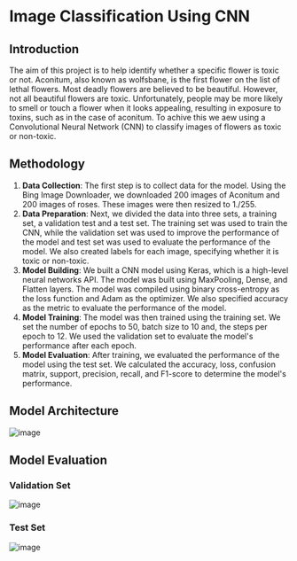 # Image Classification Using CNN
## Introduction
The aim of this project is to help identify whether a specific flower is toxic or not. Aconitum, also known as wolfsbane, is the first flower on the list of lethal flowers. Most deadly flowers are believed to be beautiful. However, not all beautiful flowers are toxic. Unfortunately, people may be more likely to smell or touch a flower when it looks appealing, resulting in exposure to toxins, such as in the case of aconitum. To achive this we aew using a Convolutional Neural Network (CNN) to classify images of flowers as toxic or non-toxic.
## Methodology
1. **Data Collection**: The first step is to collect data for the model. Using the Bing Image Downloader, we downloaded 200 images of Aconitum and 200 images of roses. These images were then resized to 1./255.
2. **Data Preparation**: Next, we divided the data into three sets, a training set, a validation test and a test set. The training set was used to train the CNN, while the validation set was used to improve the performance of the model and test set was used to evaluate the performance of the model. We also created labels for each image, specifying whether it is toxic or non-toxic.
3. **Model Building**: We built a CNN model using Keras, which is a high-level neural networks API. The model was built using MaxPooling, Dense, and Flatten layers. The model was compiled using binary cross-entropy as the loss function and Adam as the optimizer. We also specified accuracy as the metric to evaluate the performance of the model.
4. **Model Training**: The model was then trained using the training set. We set the number of epochs to 50, batch size to 10 and, the steps per epoch to 12. We used the validation set to evaluate the model's performance after each epoch.
5. **Model Evaluation**: After training, we evaluated the performance of the model using the test set. We calculated the accuracy, loss, confusion matrix, support, precision, recall, and F1-score to determine the model's performance.
## Model Architecture
  ![image](https://user-images.githubusercontent.com/48169929/226818748-72bc7f78-aa19-4329-8ceb-0ee35542b0a6.png)
## Model Evaluation
### Validation Set
  ![image](https://user-images.githubusercontent.com/48169929/226819192-49377ccc-20dd-4486-9bb9-bfd1fca85695.png)
### Test Set
  ![image](https://user-images.githubusercontent.com/48169929/226819276-04085b82-1f77-403f-beee-50819730ec01.png)



